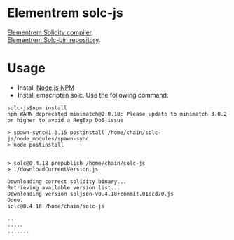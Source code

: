 # Elementrem solc-js
[Elementrem Solidity compiler](https://github.com/elementrem/solidity).			    
[Elementrem Solc-bin repository](https://github.com/elementrem/solc-bin).

# Usage
- Install [Node.js NPM](https://nodejs.org/en/)
- Install emscripten solc. Use the following command.
```
solc-js$npm install
npm WARN deprecated minimatch@2.0.10: Please update to minimatch 3.0.2 or higher to avoid a RegExp DoS issue

> spawn-sync@1.0.15 postinstall /home/chain/solc-js/node_modules/spawn-sync
> node postinstall


> solc@0.4.18 prepublish /home/chain/solc-js
> ./downloadCurrentVersion.js

Downloading correct solidity binary...
Retrieving available version list...
Downloading version soljson-v0.4.18+commit.01dcd70.js
Done.
solc@0.4.18 /home/chain/solc-js

...
.....
.......
```
